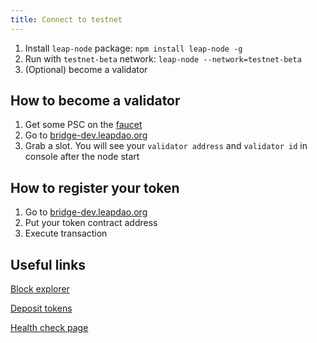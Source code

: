 ```yaml
---
title: Connect to testnet
---
```


1. Install `leap-node` package: `npm install leap-node -g`
2. Run with `testnet-beta` network: `leap-node --network=testnet-beta`
3. (Optional) become a validator

## How to become a validator

1. Get some PSC on the [faucet](https://bridge-dev.leapdao.org/faucet)
2. Go to [bridge-dev.leapdao.org](https://bridge-dev.leapdao.org)
3. Grab a slot. You will see your `validator address` and `validator id` in console after the node start

## How to register your token

1. Go to [bridge-dev.leapdao.org](https://bridge-dev.leapdao.org)
2. Put your token contract address
3. Execute transaction

## Useful links

[Block explorer](https://bridge-dev.leapdao.org/explorer)

[Deposit tokens](https://bridge-dev.leapdao.org/deposit)

[Health check page](https://health.leapdao.org/)